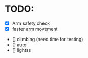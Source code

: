 # TODO:
* [x] Arm safety check 
* [x] faster arm movement
* [] climbing (need time for testing)
* [] auto
* [] lightss